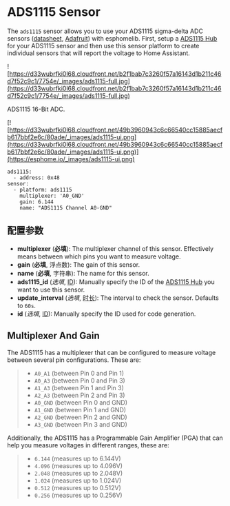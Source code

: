 # ADS1115 Sensor

The `ads1115` sensor allows you to use your ADS1115 sigma-delta ADC sensors ([datasheet](http://www.ti.com/lit/ds/symlink/ads1115.pdf), [Adafruit](https://www.adafruit.com/product/1085)) with esphomelib. First, setup a [ADS1115 Hub](https://esphome.io/components/ads1115) for your ADS1115 sensor and then use this sensor platform to create individual sensors that will report the voltage to Home Assistant.

![https://d33wubrfki0l68.cloudfront.net/b2f1bab7c3260f57a16143d1b211c46d7f52c9c1/7754e/_images/ads1115-full.jpg](https://d33wubrfki0l68.cloudfront.net/b2f1bab7c3260f57a16143d1b211c46d7f52c9c1/7754e/_images/ads1115-full.jpg)

ADS1115 16-Bit ADC.

[![https://d33wubrfki0l68.cloudfront.net/49b3960943c6c66540cc15885aecfb617bbf2e6c/80ade/_images/ads1115-ui.png](https://d33wubrfki0l68.cloudfront.net/49b3960943c6c66540cc15885aecfb617bbf2e6c/80ade/_images/ads1115-ui.png)](https://esphome.io/_images/ads1115-ui.png)

```
ads1115:
  - address: 0x48
sensor:
  - platform: ads1115
    multiplexer: 'A0_GND'
    gain: 6.144
    name: "ADS1115 Channel A0-GND"
```

## **配置参数**

- **multiplexer** (**必填**): The multiplexer channel of this sensor. Effectively means between which pins you want to measure voltage.
- **gain** (**必填**, 浮点数): The gain of this sensor.
- **name** (**必填**, 字符串): The name for this sensor.
- **ads1115_id** (*选填*, [ID](esphome/guides/configuration-types#id)): Manually specify the ID of the [ADS1115 Hub](https://esphome.io/components/ads1115) you want to use this sensor.
- **update_interval** (*选填*, [时长](esphome/guides/configuration-types#时长)): The interval to check the sensor. Defaults to `60s`.
- **id** (*选填*, [ID](esphome/guides/configuration-types#id)): Manually specify the ID used for code generation.

## Multiplexer And Gain

The ADS1115 has a multiplexer that can be configured to measure voltage between several pin configurations. These are:

> - `A0_A1` (between Pin 0 and Pin 1)
> - `A0_A3` (between Pin 0 and Pin 3)
> - `A1_A3` (between Pin 1 and Pin 3)
> - `A2_A3` (between Pin 2 and Pin 3)
> - `A0_GND` (between Pin 0 and GND)
> - `A1_GND` (between Pin 1 and GND)
> - `A2_GND` (between Pin 2 and GND)
> - `A3_GND` (between Pin 3 and GND)

Additionally, the ADS1115 has a Programmable Gain Amplifier (PGA) that can help you measure voltages in different ranges, these are:

> - `6.144` (measures up to 6.144V)
> - `4.096` (measures up to 4.096V)
> - `2.048` (measures up to 2.048V)
> - `1.024` (measures up to 1.024V)
> - `0.512` (measures up to 0.512V)
> - `0.256` (measures up to 0.256V)